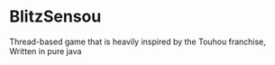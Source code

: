 # BlitzSensou

Thread-based game that is heavily inspired by the Touhou franchise, Written in pure java
